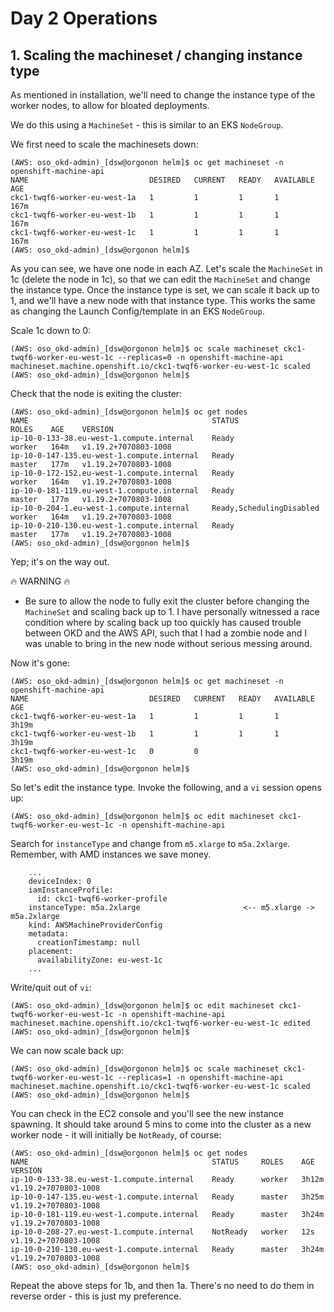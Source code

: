 # Day 2 Operations

## 1. Scaling the machineset / changing instance type

As mentioned in installation, we'll need to change the instance type of the worker nodes, to allow for bloated deployments.

We do this using a `MachineSet` - this is similar to an EKS `NodeGroup`.

We first need to scale the machinesets down:

```
(AWS: oso_okd-admin)_[dsw@orgonon helm]$ oc get machineset -n openshift-machine-api
NAME                           DESIRED   CURRENT   READY   AVAILABLE   AGE
ckc1-twqf6-worker-eu-west-1a   1         1         1       1           167m
ckc1-twqf6-worker-eu-west-1b   1         1         1       1           167m
ckc1-twqf6-worker-eu-west-1c   1         1         1       1           167m
(AWS: oso_okd-admin)_[dsw@orgonon helm]$ 
```

As you can see, we have one node in each AZ. Let's scale the `MachineSet` in 1c (delete the node in 1c), so that we can edit 
the `MachineSet` and change the instance type. Once the instance type is set, we can scale it back up to 1, and we'll have a new
node with that instance type. This works the same as changing the Launch Config/template in an EKS `NodeGroup`.

Scale 1c down to 0:

```
(AWS: oso_okd-admin)_[dsw@orgonon helm]$ oc scale machineset ckc1-twqf6-worker-eu-west-1c --replicas=0 -n openshift-machine-api
machineset.machine.openshift.io/ckc1-twqf6-worker-eu-west-1c scaled
(AWS: oso_okd-admin)_[dsw@orgonon helm]$ 
```

Check that the node is exiting the cluster:

```
(AWS: oso_okd-admin)_[dsw@orgonon helm]$ oc get nodes
NAME                                         STATUS                     ROLES    AGE    VERSION
ip-10-0-133-38.eu-west-1.compute.internal    Ready                      worker   164m   v1.19.2+7070803-1008
ip-10-0-147-135.eu-west-1.compute.internal   Ready                      master   177m   v1.19.2+7070803-1008
ip-10-0-172-152.eu-west-1.compute.internal   Ready                      worker   164m   v1.19.2+7070803-1008
ip-10-0-181-119.eu-west-1.compute.internal   Ready                      master   177m   v1.19.2+7070803-1008
ip-10-0-204-1.eu-west-1.compute.internal     Ready,SchedulingDisabled   worker   164m   v1.19.2+7070803-1008
ip-10-0-210-130.eu-west-1.compute.internal   Ready                      master   177m   v1.19.2+7070803-1008
(AWS: oso_okd-admin)_[dsw@orgonon helm]$ 
```

Yep; it's on the way out.

:fire: WARNING :fire:
- Be sure to allow the node to fully exit the cluster before changing the `MachineSet` and scaling back up to 1. I have personally witnessed a
race condition where by scaling back up too quickly has caused trouble between OKD and the AWS API, such that I had a zombie node and I was 
unable to bring in the new node without serious messing around.

Now it's gone:

```
(AWS: oso_okd-admin)_[dsw@orgonon helm]$ oc get machineset -n openshift-machine-api
NAME                           DESIRED   CURRENT   READY   AVAILABLE   AGE
ckc1-twqf6-worker-eu-west-1a   1         1         1       1           3h19m
ckc1-twqf6-worker-eu-west-1b   1         1         1       1           3h19m
ckc1-twqf6-worker-eu-west-1c   0         0                             3h19m
(AWS: oso_okd-admin)_[dsw@orgonon helm]$ 
```

So let's edit the instance type. Invoke the following, and a `vi` session opens up:

```
(AWS: oso_okd-admin)_[dsw@orgonon helm]$ oc edit machineset ckc1-twqf6-worker-eu-west-1c -n openshift-machine-api
```

Search for `instanceType` and change from `m5.xlarge` to `m5a.2xlarge`. Remember, with AMD instances we save money.

``` 
    ...
    deviceIndex: 0
    iamInstanceProfile:
      id: ckc1-twqf6-worker-profile
    instanceType: m5a.2xlarge                       <-- m5.xlarge -> m5a.2xlarge
    kind: AWSMachineProviderConfig
    metadata:
      creationTimestamp: null
    placement:
      availabilityZone: eu-west-1c
    ...
```
Write/quit out of `vi`:

```
(AWS: oso_okd-admin)_[dsw@orgonon helm]$ oc edit machineset ckc1-twqf6-worker-eu-west-1c -n openshift-machine-api
machineset.machine.openshift.io/ckc1-twqf6-worker-eu-west-1c edited
(AWS: oso_okd-admin)_[dsw@orgonon helm]$
```

We can now scale back up:

```
(AWS: oso_okd-admin)_[dsw@orgonon helm]$ oc scale machineset ckc1-twqf6-worker-eu-west-1c --replicas=1 -n openshift-machine-api
machineset.machine.openshift.io/ckc1-twqf6-worker-eu-west-1c scaled
(AWS: oso_okd-admin)_[dsw@orgonon helm]$ 
```

You can check in the EC2 console and you'll see the new instance spawning. It should take around 5 mins to come into the cluster
as a new worker node - it will initially be `NotReady`, of course:

```
(AWS: oso_okd-admin)_[dsw@orgonon helm]$ oc get nodes
NAME                                         STATUS     ROLES    AGE     VERSION
ip-10-0-133-38.eu-west-1.compute.internal    Ready      worker   3h12m   v1.19.2+7070803-1008
ip-10-0-147-135.eu-west-1.compute.internal   Ready      master   3h25m   v1.19.2+7070803-1008
ip-10-0-181-119.eu-west-1.compute.internal   Ready      master   3h24m   v1.19.2+7070803-1008
ip-10-0-208-27.eu-west-1.compute.internal    NotReady   worker   12s     v1.19.2+7070803-1008
ip-10-0-210-130.eu-west-1.compute.internal   Ready      master   3h24m   v1.19.2+7070803-1008
(AWS: oso_okd-admin)_[dsw@orgonon helm]$ 
```

Repeat the above steps for 1b, and then 1a. There's no need to do them in reverse order - this is just my preference.
